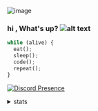 ![image](https://i.imgur.com/8SggKJt.gif)


### hi , What's up?       ![alt text](https://i.imgur.com/auRW6IX.gif "Logo Title Text 1"  )
  
  ```python
while (alive) {
    eat();
    sleep();
    code();
    repeat();
}
```
[![Discord Presence](https://lanyard-profile-readme.vercel.app/api/526350064877043727?hideStatus=true&)](https://discord.com/users/526350064877043727)
<details>
<summary>stats</summary>
<br>
  
[![Top Langs](https://github-readme-stats.vercel.app/api/top-langs/?username=XOOLE)](https://github.com/anuraghazra/github-readme-stats)
  
[![Discord Presence](https://lanyard-profile-readme.vercel.app/api/526350064877043727?theme=dark&bg=06090f&animated=true&hideDiscrim=true&borderRadius=30px&idleMessage=Probably%20doing%20something%20else...)](https://discord.com/users/526350064877043727)


</details>
